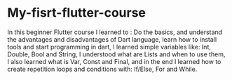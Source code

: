 # My-fisrt-flutter-course
In this beginner Flutter course I learned to :
Do the basics, and understand the advantages and disadvantages of Dart language, learn how to install tools and start programming in dart,
I learned simple variables like: Int, Double, Bool and String, I understood what are Lists and when to use them, I also learned what is Var, Const and Final, and in the end I learned how to create repetition loops and conditions with: If/Else, For and While.
